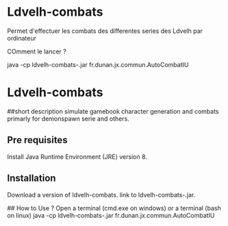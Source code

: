 # Ldvelh-combats
Permet d'effectuer les combats des differentes series des Ldvelh par ordinateur

COmment le lancer ?

java -cp ldvelh-combats-<version>.jar fr.dunan.jx.commun.AutoCombatIU

# Ldvelh-combats

##short description
simulate gamebook character generation and combats primarly for demonspawn serie and others.

## Pre requisites
Install Java Runtime Environment (JRE) version 8.

## Installation
Download a version of ldvelh-combats.
link to ldvelh-combats-<version>.jar.

## How to Use ?
Open a terminal (cmd.exe on windows) or a terminal (bash on linux)
java -cp ldvelh-combats-<version>.jar fr.dunan.jx.commun.AutoCombatIU